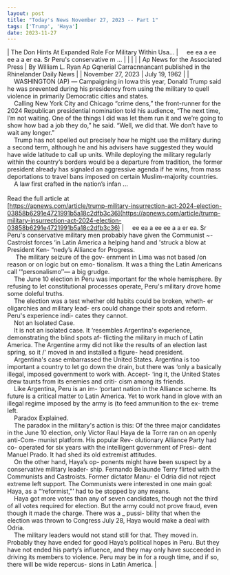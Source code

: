 ```yaml
---
layout: post
title: "Today's News November 27, 2023 -- Part 1"
tags: ['Trump', 'Haya']
date: 2023-11-27
---
```


| The Don Hints At Expanded Role For Military Within Usa... | &nbsp;&nbsp;&nbsp;&nbsp;ee ea a ee ee a a er ea. Sr   Peru's conservative m ... |
|  |  |
| Ap News for the Associated Press | By William L. Ryan Ap Gqnerial Carracnnancant published in the Rhinelander Daily News |
| November 27, 2023 | July 19, 1962 |
| &nbsp;&nbsp;&nbsp;&nbsp;WASHINGTON (AP) — Campaigning in Iowa this year, Donald Trump said he was prevented during his presidency from using the military to quell violence in primarily Democratic cities and states.<br>&nbsp;&nbsp;&nbsp;&nbsp;Calling New York City and Chicago “crime dens,” the front-runner for the 2024 Republican presidential nomination told his audience, “The next time, I’m not waiting. One of the things I did was let them run it and we’re going to show how bad a job they do,” he said. “Well, we did that. We don’t have to wait any longer.”<br>&nbsp;&nbsp;&nbsp;&nbsp;Trump has not spelled out precisely how he might use the military during a second term, although he and his advisers have suggested they would have wide latitude to call up units. While deploying the military regularly within the country’s borders would be a departure from tradition, the former president already has signaled an aggressive agenda if he wins, from mass deportations to travel bans imposed on certain Muslim-majority countries.<br>&nbsp;&nbsp;&nbsp;&nbsp;A law first crafted in the nation’s infan ...<br><br>Read the full article at<br>[https://apnews.com/article/trump-military-insurrection-act-2024-election-03858b6291e4721991b5a18c2dfb3c36](https://apnews.com/article/trump-military-insurrection-act-2024-election-03858b6291e4721991b5a18c2dfb3c36) | &nbsp;&nbsp;&nbsp;&nbsp;ee ea a ee ee a a er ea. Sr   Peru's conservative military men probably have given the Communist ~-Castroist forces ‘in Latin America a helping hand and 'struck a blow at President Ken- “nedy’s Alliance for Progress.<br>&nbsp;&nbsp;&nbsp;&nbsp;  The military seizure of the gov- ernment in Lima was not based /on reason or on logic but on emo- tionalism. It was a thing the Latin Americans call ‘“personalismo’’— a big grudge.<br>&nbsp;&nbsp;&nbsp;&nbsp;The June 10 election in Peru was important for the whole hemisphere. By refusing to let constitutional processes operate, Peru's military drove home some doleful truths.<br>&nbsp;&nbsp;&nbsp;&nbsp;The election was a test whether old habits could be broken, wheth- er oligarchies and military lead- ers could change their spots and reform. Peru's experience indi- cates they cannot.<br>&nbsp;&nbsp;&nbsp;&nbsp;Not an Isolated Case.<br>&nbsp;&nbsp;&nbsp;&nbsp;It is not an isolated case. It ‘resembles Argentina's experience, demonstrating the blind spots af- flicting the military in much of   Latin America. The Argentine   army did not like the results of   an election last spring, so it /' moved in and installed a figure- head president.<br>&nbsp;&nbsp;&nbsp;&nbsp;Argentina's case embarrassed the United States. Argentina is too important a country to let go down the drain, but there was ‘only a basically illegal, imposed government to work with. Accept- ‘ing it, the United States drew   taunts from its enemies and criti-  cism among its friends.<br>&nbsp;&nbsp;&nbsp;&nbsp;Like Argentina, Peru is an im- ‘portant nation in the Alliance scheme. Its future is a critical matter to Latin America. Yet to work hand in glove with an illegal regime imposed by the army is (to feed ammunition to the ex-   treme left.<br>&nbsp;&nbsp;&nbsp;&nbsp;Paradox Explained.<br>&nbsp;&nbsp;&nbsp;&nbsp;The paradox in the military's action is this: Of the three major candidates in the June 10 election, only Victor Raul Haya de la Torre ran on an openly anti-Com- munist platform. His popular Rev- olutionary Alliance Party had co- operated for six years with the intelligent government of Presi- dent Manuel Prado. It had shed its old extremist attitudes.<br>&nbsp;&nbsp;&nbsp;&nbsp;On the other hand, Haya’s op- ponents might have been suspect by a conservative military leader- ship. Fernando Belaunde Terry flirted with the Communists and Castroists. Former dictator Manu- el Odria did not reject extreme left support. The Communists were interested in one main goal: Haya, as a “‘reformist,"’ had to be stopped by any means.<br>&nbsp;&nbsp;&nbsp;&nbsp;Haya got more votes than any of seven candidates, though not the third of all votes required for election. But the army could not prove fraud, even though it made the charge. There was a _ pussi- bility that when the election was thrown to Congress July 28, Haya would make a deal with Odria.<br>&nbsp;&nbsp;&nbsp;&nbsp;The military leaders would not stand still for that. They moved in. Probably they have ended for good Haya’s political hopes in Peru. But they have not ended his party’s influence, and they may only have succeeded in driving its members to violence. Peru may be in for a rough time, and if so, there will be wide repercus- sions in Latin America.  |